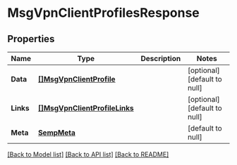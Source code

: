 # MsgVpnClientProfilesResponse

## Properties
Name | Type | Description | Notes
------------ | ------------- | ------------- | -------------
**Data** | [**[]MsgVpnClientProfile**](MsgVpnClientProfile.md) |  | [optional] [default to null]
**Links** | [**[]MsgVpnClientProfileLinks**](MsgVpnClientProfileLinks.md) |  | [optional] [default to null]
**Meta** | [**SempMeta**](SempMeta.md) |  | [default to null]

[[Back to Model list]](../README.md#documentation-for-models) [[Back to API list]](../README.md#documentation-for-api-endpoints) [[Back to README]](../README.md)


